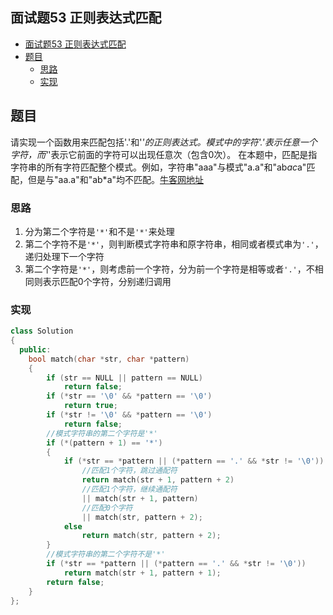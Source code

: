 ## 面试题53 正则表达式匹配

<!-- TOC -->

- [面试题53 正则表达式匹配](#面试题53-正则表达式匹配)
- [题目](#题目)
    - [思路](#思路)
    - [实现](#实现)

<!-- /TOC -->

## 题目

请实现一个函数用来匹配包括'.'和'*'的正则表达式。模式中的字符'.'表示任意一个字符，而'*'表示它前面的字符可以出现任意次（包含0次）。 在本题中，匹配是指字符串的所有字符匹配整个模式。例如，字符串"aaa"与模式"a.a"和"ab*ac*a"匹配，但是与"aa.a"和"ab*a"均不匹配。[牛客网地址][url]

### 思路
1. 分为第二个字符是`'*'`和不是`'*'`来处理
2. 第二个字符不是`'*'`，则判断模式字符串和原字符串，相同或者模式串为`'.'`，递归处理下一个字符
3. 第二个字符是`'*'`，则考虑前一个字符，分为前一个字符是相等或者`'.'`，不相同则表示匹配0个字符，分别递归调用

### 实现

```cpp
class Solution
{
  public:
    bool match(char *str, char *pattern)
    {
        if (str == NULL || pattern == NULL)
            return false;
        if (*str == '\0' && *pattern == '\0')
            return true;
        if (*str != '\0' && *pattern == '\0')
            return false;
        //模式字符串的第二个字符是'*'
        if (*(pattern + 1) == '*')
        {
            if (*str == *pattern || (*pattern == '.' && *str != '\0'))
                //匹配1个字符，跳过通配符
                return match(str + 1, pattern + 2) 
                //匹配1个字符，继续通配符
                || match(str + 1, pattern) 
                //匹配0个字符
                || match(str, pattern + 2);
            else
                return match(str, pattern + 2);
        }
        //模式字符串的第二个字符不是'*'
        if (*str == *pattern || (*pattern == '.' && *str != '\0'))
            return match(str + 1, pattern + 1);
        return false;
    }
};
``` 
[url]:https://www.nowcoder.com/practice/45327ae22b7b413ea21df13ee7d6429c?tpId=13&tqId=11205&tPage=3&rp=3&ru=/ta/coding-interviews&qru=/ta/coding-interviews/question-ranking